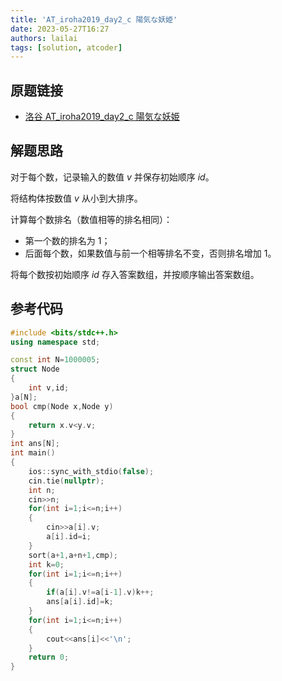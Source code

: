 ```yaml
---
title: 'AT_iroha2019_day2_c 陽気な妖姫'
date: 2023-05-27T16:27
authors: lailai
tags: [solution, atcoder]
---
```


## 原题链接

- [洛谷 AT_iroha2019_day2_c 陽気な妖姫](https://www.luogu.com.cn/problem/AT_iroha2019_day2_c)

<!-- truncate -->

## 解题思路

对于每个数，记录输入的数值 $v$ 并保存初始顺序 $id$。

将结构体按数值 $v$ 从小到大排序。

计算每个数排名（数值相等的排名相同）：

- 第一个数的排名为 $1$；
- 后面每个数，如果数值与前一个相等排名不变，否则排名增加 $1$。

将每个数按初始顺序 $id$ 存入答案数组，并按顺序输出答案数组。

## 参考代码

```cpp
#include <bits/stdc++.h>
using namespace std;

const int N=1000005;
struct Node
{
	int v,id;
}a[N];
bool cmp(Node x,Node y)
{
	return x.v<y.v;
}
int ans[N];
int main()
{
	ios::sync_with_stdio(false);
	cin.tie(nullptr);
	int n;
	cin>>n;
	for(int i=1;i<=n;i++)
	{
		cin>>a[i].v;
		a[i].id=i;
	}
	sort(a+1,a+n+1,cmp);
	int k=0;
	for(int i=1;i<=n;i++)
	{
		if(a[i].v!=a[i-1].v)k++;
		ans[a[i].id]=k;
	}
	for(int i=1;i<=n;i++)
	{
		cout<<ans[i]<<'\n';
	}
	return 0;
}
```
